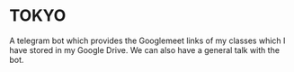 # TOKYO
A telegram bot which provides the Googlemeet links of my classes which I have stored in my Google Drive. We can also have a general talk with the bot.
